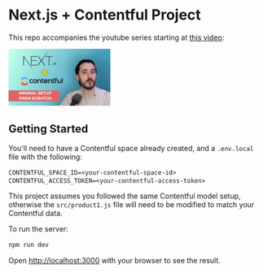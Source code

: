 # Next.js + Contentful Project

This repo accompanies the youtube series starting at [this video](https://youtu.be/MbEIGh5cWWI):

<a href="https://youtu.be/MbEIGh5cWWI" alt="video thumbnail: Next.js + Contentful minimal setup from scratch">
<img src="./documentation/nextjs-contentful-thumbnail.jpg" width="200" />
</a>

## Getting Started

You'll need to have a Contentful space already created, and a `.env.local` file with the following:

```
CONTENTFUL_SPACE_ID=<your-contentful-space-id>
CONTENTFUL_ACCESS_TOKEN=<your-contentful-access-token>
```

This project assumes you followed the same Contentful model setup, otherwise the `src/product1.js` file will need to be modified to match your Contentful data.

To run the server:

```bash
npm run dev
```

Open [http://localhost:3000](http://localhost:3000) with your browser to see the result.
